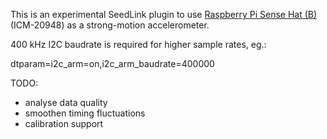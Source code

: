 This is an experimental SeedLink plugin to use [Raspberry Pi Sense Hat (B)](https://www.waveshare.com/wiki/Sense_HAT_(B)) (ICM-20948) as a strong-motion accelerometer.

400 kHz I2C baudrate is required for higher sample rates, eg.:

dtparam=i2c\_arm=on,i2c\_arm\_baudrate=400000

TODO:

* analyse data quality
* smoothen timing fluctuations
* calibration support

